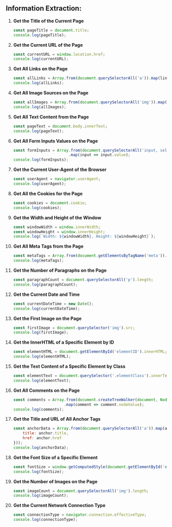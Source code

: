 ## **Information Extraction**:

1. **Get the Title of the Current Page**
   ```javascript
   const pageTitle = document.title;
   console.log(pageTitle);
   ```

2. **Get the Current URL of the Page**
   ```javascript
   const currentURL = window.location.href;
   console.log(currentURL);
   ```

3. **Get All Links on the Page**
   ```javascript
   const allLinks = Array.from(document.querySelectorAll('a')).map(link => link.href);
   console.log(allLinks);
   ```

4. **Get All Image Sources on the Page**
   ```javascript
   const allImages = Array.from(document.querySelectorAll('img')).map(img => img.src);
   console.log(allImages);
   ```

5. **Get All Text Content from the Page**
   ```javascript
   const pageText = document.body.innerText;
   console.log(pageText);
   ```

6. **Get All Form Inputs Values on the Page**
   ```javascript
   const formInputs = Array.from(document.querySelectorAll('input, select, textarea'))
                           .map(input => input.value);
   console.log(formInputs);
   ```

7. **Get the Current User-Agent of the Browser**
   ```javascript
   const userAgent = navigator.userAgent;
   console.log(userAgent);
   ```

8. **Get All the Cookies for the Page**
   ```javascript
   const cookies = document.cookie;
   console.log(cookies);
   ```

9. **Get the Width and Height of the Window**
   ```javascript
   const windowWidth = window.innerWidth;
   const windowHeight = window.innerHeight;
   console.log(`Width: ${windowWidth}, Height: ${windowHeight}`);
   ```

10. **Get All Meta Tags from the Page**
    ```javascript
    const metaTags = Array.from(document.getElementsByTagName('meta')).map(meta => meta.name);
    console.log(metaTags);
    ```

11. **Get the Number of Paragraphs on the Page**
    ```javascript
    const paragraphCount = document.querySelectorAll('p').length;
    console.log(paragraphCount);
    ```

12. **Get the Current Date and Time**
    ```javascript
    const currentDateTime = new Date();
    console.log(currentDateTime);
    ```

13. **Get the First Image on the Page**
    ```javascript
    const firstImage = document.querySelector('img').src;
    console.log(firstImage);
    ```

14. **Get the InnerHTML of a Specific Element by ID**
    ```javascript
    const elementHTML = document.getElementById('elementID').innerHTML;
    console.log(elementHTML);
    ```

15. **Get the Text Content of a Specific Element by Class**
    ```javascript
    const elementText = document.querySelector('.elementClass').innerText;
    console.log(elementText);
    ```

16. **Get All Comments on the Page**
    ```javascript
    const comments = Array.from(document.createTreeWalker(document, NodeFilter.SHOW_COMMENT))
                          .map(comment => comment.nodeValue);
    console.log(comments);
    ```

17. **Get the Title and URL of All Anchor Tags**
    ```javascript
    const anchorData = Array.from(document.querySelectorAll('a')).map(anchor => ({
        title: anchor.title,
        href: anchor.href
    }));
    console.log(anchorData);
    ```

18. **Get the Font Size of a Specific Element**
    ```javascript
    const fontSize = window.getComputedStyle(document.getElementById('elementID')).fontSize;
    console.log(fontSize);
    ```

19. **Get the Number of Images on the Page**
    ```javascript
    const imageCount = document.querySelectorAll('img').length;
    console.log(imageCount);
    ```

20. **Get the Current Network Connection Type**
    ```javascript
    const connectionType = navigator.connection.effectiveType;
    console.log(connectionType);
    ```